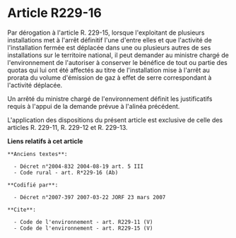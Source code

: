 # Article R229-16

Par dérogation à l'article R. 229-15, lorsque l'exploitant de plusieurs installations met à l'arrêt définitif l'une d'entre
elles et que l'activité de l'installation fermée est déplacée dans une ou plusieurs autres de ses installations sur le
territoire national, il peut demander au ministre chargé de l'environnement de l'autoriser à conserver le bénéfice de tout ou
partie des quotas qui lui ont été affectés au titre de l'installation mise à l'arrêt au prorata du volume d'émission de gaz à
effet de serre correspondant à l'activité déplacée. 

Un arrêté du ministre chargé de l'environnement définit les justificatifs requis à l'appui de la demande prévue à l'alinéa
précédent. 

L'application des dispositions du présent article est exclusive de celle des articles R. 229-11, R. 229-12 et R. 229-13.

**Liens relatifs à cet article**

	**Anciens textes**:

	  - Décret n°2004-832 2004-08-19 art. 5 III
	  - Code rural - art. R*229-16 (Ab)

	**Codifié par**:

	  - Décret n°2007-397 2007-03-22 JORF 23 mars 2007

	**Cite**:

	  - Code de l'environnement - art. R229-11 (V)
	  - Code de l'environnement - art. R229-15 (V)
